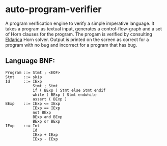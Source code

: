 # auto-program-verifier

A program verification engine to verify a simple imperative language. 
It takes a program as textual input, generates a control-flow-graph and a set of Horn clauses for the program.
The progam is verified by consulting [Eldarica](https://github.com/uuverifiers/eldarica) Horn solver.
Output is printed on the screen as correct for a program with no bug and incorrect for a program that has bug. 

## Language BNF:
```
Program	::= Stmt ; <EOF> 
Stmt    ::= skip  
Id      ::= IExp  
            Stmt ; Stmt  
            if ( BExp ) Stmt else Stmt endif 
            while ( BExp ) Stmt endwhile 
            assert ( BExp )  
BExp    ::= IExp <= IExp 
            IExp == IExp 
            not BExp 
            BExp and BExp 
            BExp or BExp  
IExp    ::= Int
            Id 
            IExp + IExp 
            IExp - IExp  
```
